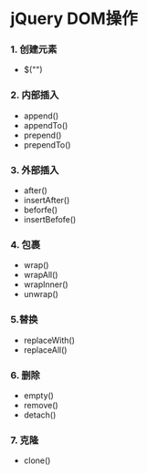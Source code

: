# jQuery DOM操作

###  1. 创建元素

* $("<tagName>")

### 2. 内部插入

* append()   
* appendTo()
* prepend()
* prependTo()



### 3. 外部插入

* after()
* insertAfter()
* beforfe()
* insertBefofe()


### 4. 包裹 

* wrap()
* wrapAll()
* wrapInner()
* unwrap()



### 5.替换 

* replaceWith()
* replaceAll()



### 6. 删除

* empty()
* remove()
* detach()



### 7. 克隆

* clone()



